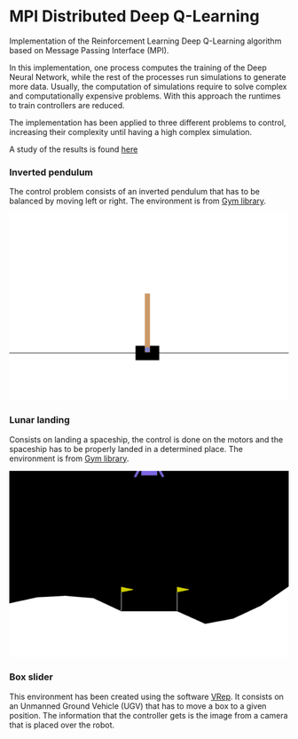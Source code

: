 # MPI Distributed Deep Q-Learning

Implementation of the Reinforcement Learning Deep Q-Learning algorithm based on Message Passing Interface (MPI).

In this implementation, one process computes the training of the Deep Neural Network, while the rest of the processes run simulations to generate more data. Usually, the computation of simulations require to solve complex and computationally expensive problems. With this approach the runtimes to train controllers are reduced.

The implementation has been applied to three different problems to control, increasing their complexity until having a high complex simulation.

A study of the results is found [here](documentation/document.pdf)

### Inverted pendulum

The control problem consists of an inverted pendulum that has to be balanced by moving left or right. The environment is from [Gym library](https://www.gymlibrary.ml/environments/classic_control/cart_pole/).

![Cart Pole](documentation/cart_pole.gif "Cart Pole")


### Lunar landing

Consists on landing a spaceship, the control is done on the motors and the spaceship has to be properly landed in a determined place. The environment is from [Gym library](https://www.gymlibrary.ml/environments/box2d/lunar_lander/).

![Lunar Lander](documentation/lunar_lander.gif "Lunar Lander")

### Box slider

This environment has been created using the software [VRep](https://www.coppeliarobotics.com/). It consists on an Unmanned Ground Vehicle (UGV) that has to move a box to a given position. The information that the controller gets is the image from a camera that is placed over the robot.



